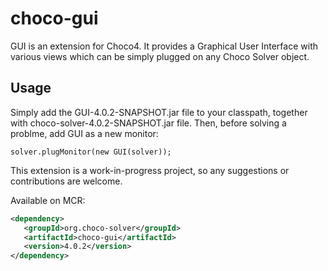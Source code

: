 choco-gui
=========

GUI is an extension for Choco4.
It provides a Graphical User Interface with various views which can be simply plugged on any Choco Solver object.

Usage
-----

Simply add the GUI-4.0.2-SNAPSHOT.jar file to your classpath, together with choco-solver-4.0.2-SNAPSHOT.jar file.
Then, before solving a problme, add GUI as a new monitor:


```solver.plugMonitor(new GUI(solver));```


This extension is a work-in-progress project, so any suggestions or contributions are welcome.

Available on MCR:

``` xml
<dependency>
   <groupId>org.choco-solver</groupId>
   <artifactId>choco-gui</artifactId>
   <version>4.0.2</version>
</dependency>
```